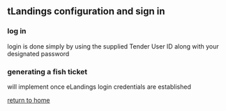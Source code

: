 ## tLandings configuration and sign in

### log in
login is done simply by using the supplied Tender User ID along with your designated password

### generating a fish ticket
will implement once eLandings login credentials are established

[return to home](https://github.com/purpleponker/Northline_eLandings/blob/main/README.md)